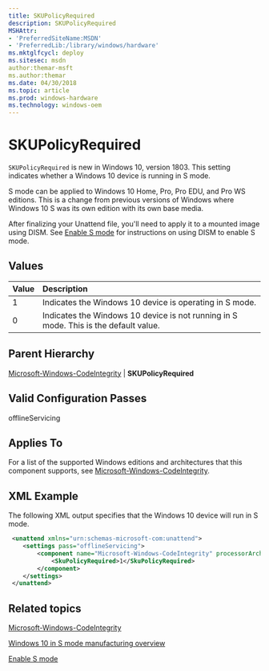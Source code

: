 ```yaml
---
title: SKUPolicyRequired
description: SKUPolicyRequired
MSHAttr:
- 'PreferredSiteName:MSDN'
- 'PreferredLib:/library/windows/hardware'
ms.mktglfcycl: deploy
ms.sitesec: msdn
author:themar-msft
ms.author:themar
ms.date: 04/30/2018
ms.topic: article
ms.prod: windows-hardware
ms.technology: windows-oem
---
```

# SKUPolicyRequired

`SKUPolicyRequired` is new in Windows 10, version 1803. This setting indicates whether a Windows 10 device is running in S mode.

S mode can be applied to Windows 10 Home, Pro, Pro EDU, and Pro WS editions. This is a change from previous versions of Windows where Windows 10 S was its own edition with its own base media.

After finalizing your Unattend file, you'll need to apply it to a mounted image using DISM. See [Enable S mode](https://docs.microsoft.com/en-us/windows-hardware/manufacture/desktop/windows-10-s-enable-s-mode) for instructions on using DISM to enable S mode.

## Values

| Value             | Description                                                                      |
|:------------------|:---------------------------------------------------------------------------------|
| 1                 | Indicates the Windows 10 device is operating in S mode.                          |
| 0                 | Indicates the Windows 10 device is not running in S mode. This is the default value.  |

## Parent Hierarchy

[Microsoft-Windows-CodeIntegrity](microsoft-windows-codeintegrity.md) | **SKUPolicyRequired**

## Valid Configuration Passes

offlineServicing

## Applies To

For a list of the supported Windows editions and architectures that this component supports, see [Microsoft-Windows-CodeIntegrity](microsoft-windows-codeintegrity.md).

## XML Example

The following XML output specifies that the Windows 10 device will run in S mode.

```XML
 <unattend xmlns="urn:schemas-microsoft-com:unattend">
    <settings pass="offlineServicing">
        <component name="Microsoft-Windows-CodeIntegrity" processorArchitecture="amd64" publicKeyToken="31bf39567ab364e25" language="neutral" versionScope="nonSxS" xmlns:wcm="http://schemas.microsoft.com/WMIConfig/2002/State" xmlns:xsi="http://www.w3.org/2001/XMLSchema-instance">
            <SkuPolicyRequired>1</SkuPolicyRequired>
        </component>
    </settings>
 </unattend>
```

## Related topics

[Microsoft-Windows-CodeIntegrity](microsoft-windows-codeintegrity.md)

[Windows 10 in S mode manufacturing overview](https://docs.microsoft.com/en-us/windows-hardware/manufacture/desktop/windows-10-s-overview)

[Enable S mode](https://docs.microsoft.com/en-us/windows-hardware/manufacture/desktop/windows-10-s-enable-s-mode)

